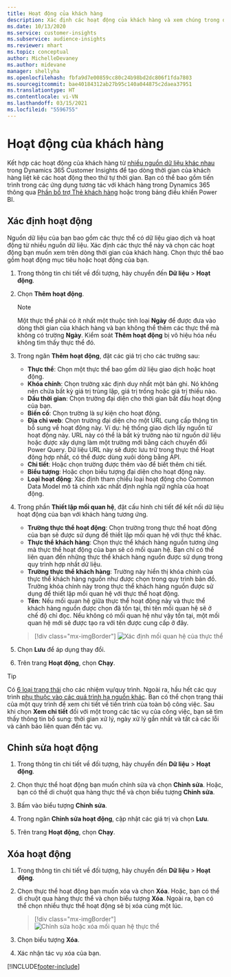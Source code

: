 ```yaml
---
title: Hoạt động của khách hàng
description: Xác định các hoạt động của khách hàng và xem chúng trong dòng thời gian của khách hàng.
ms.date: 10/13/2020
ms.service: customer-insights
ms.subservice: audience-insights
ms.reviewer: mhart
ms.topic: conceptual
author: MichelleDevaney
ms.author: midevane
manager: shellyha
ms.openlocfilehash: fbfa9d7e00859cc80c24b98bd2dc806f1fda7803
ms.sourcegitcommit: bae40184312ab27b95c140a044875c2daea37951
ms.translationtype: HT
ms.contentlocale: vi-VN
ms.lasthandoff: 03/15/2021
ms.locfileid: "5596755"
---
```

# <a name="customer-activities"></a>Hoạt động của khách hàng

Kết hợp các hoạt động của khách hàng từ [nhiều nguồn dữ liệu khác nhau](data-sources.md) trong Dynamics 365 Customer Insights để tạo dòng thời gian của khách hàng liệt kê các hoạt động theo thứ tự thời gian. Bạn có thể bao gồm tiến trình trong các ứng dụng tương tác với khách hàng trong Dynamics 365 thông qua [Phần bổ trợ Thẻ khách hàng](customer-card-add-in.md) hoặc trong bảng điều khiển Power BI.

## <a name="define-an-activity"></a>Xác định hoạt động

Nguồn dữ liệu của bạn bao gồm các thực thể có dữ liệu giao dịch và hoạt động từ nhiều nguồn dữ liệu. Xác định các thực thể này và chọn các hoạt động bạn muốn xem trên dòng thời gian của khách hàng. Chọn thực thể bao gồm hoạt động mục tiêu hoặc hoạt động của bạn.

1. Trong thông tin chi tiết về đối tượng, hãy chuyển đến **Dữ liệu** > **Hoạt động**.

1. Chọn **Thêm hoạt động**.

   > [!NOTE]
   > Một thực thể phải có ít nhất một thuộc tính loại **Ngày** để được đưa vào dòng thời gian của khách hàng và bạn không thể thêm các thực thể mà không có trường **Ngày**. Kiểm soát **Thêm hoạt động** bị vô hiệu hóa nếu không tìm thấy thực thể đó.

1. Trong ngăn **Thêm hoạt động**, đặt các giá trị cho các trường sau:

   - **Thực thể**: Chọn một thực thể bao gồm dữ liệu giao dịch hoặc hoạt động.
   - **Khóa chính**: Chọn trường xác định duy nhất một bản ghi. Nó không nên chứa bất kỳ giá trị trùng lặp, giá trị trống hoặc giá trị thiếu nào.
   - **Dấu thời gian**: Chọn trường đại diện cho thời gian bắt đầu hoạt động của bạn.
   - **Biến cố**: Chọn trường là sự kiện cho hoạt động.
   - **Địa chỉ web**: Chọn trường đại diện cho một URL cung cấp thông tin bổ sung về hoạt động này. Ví dụ: hệ thống giao dịch lấy nguồn từ hoạt động này. URL này có thể là bất kỳ trường nào từ nguồn dữ liệu hoặc được xây dựng làm một trường mới bằng cách chuyển đổi Power Query. Dữ liệu URL này sẽ được lưu trữ trong thực thể Hoạt động hợp nhất, có thể được dùng xuôi dòng bằng API.
   - **Chi tiết**: Hoặc chọn trường được thêm vào để biết thêm chi tiết.
   - **Biểu tượng**: Hoặc chọn biểu tượng đại diện cho hoạt động này.
   - **Loại hoạt động**: Xác định tham chiếu loại hoạt động cho Common Data Model mô tả chính xác nhất định nghĩa ngữ nghĩa của hoạt động.

1. Trong phần **Thiết lập mối quan hệ**, đặt cấu hình chi tiết để kết nối dữ liệu hoạt động của bạn với khách hàng tương ứng.

    - **Trường thực thể hoạt động**: Chọn trường trong thực thể hoạt động của bạn sẽ được sử dụng để thiết lập mối quan hệ với thực thể khác.
    - **Thực thể khách hàng**: Chọn thực thể khách hàng nguồn tương ứng mà thực thể hoạt động của bạn sẽ có mối quan hệ. Bạn chỉ có thể liên quan đến những thực thể khách hàng nguồn được sử dụng trong quy trình hợp nhất dữ liệu.
    - **Trường thực thể khách hàng**: Trường này hiển thị khóa chính của thực thể khách hàng nguồn như được chọn trong quy trình bản đồ. Trường khóa chính này trong thực thể khách hàng nguồn được sử dụng để thiết lập mối quan hệ với thực thể hoạt động.
    - **Tên**: Nếu mối quan hệ giữa thực thể hoạt động này và thực thể khách hàng nguồn được chọn đã tồn tại, thì tên mối quan hệ sẽ ở chế độ chỉ đọc. Nếu không có mối quan hệ như vậy tồn tại, một mối quan hệ mới sẽ được tạo ra với tên được cung cấp ở đây.
   
   > [!div class="mx-imgBorder"]
   > ![Xác định mối quan hệ của thực thể](media/activities-entities-define.png "Xác định mối quan hệ của thực thể")

1. Chọn **Lưu** để áp dụng thay đổi.

1. Trên trang **Hoạt động**, chọn **Chạy**.

> [!TIP]
> Có [6 loại trạng thái](system.md#status-types) cho các nhiệm vụ/quy trình. Ngoài ra, hầu hết các quy trình [phụ thuộc vào các quá trình hạ nguồn khác](system.md#refresh-policies). Bạn có thể chọn trạng thái của một quy trình để xem chi tiết về tiến trình của toàn bộ công việc. Sau khi chọn **Xem chi tiết** đối với một trong các tác vụ của công việc, bạn sẽ tìm thấy thông tin bổ sung: thời gian xử lý, ngày xử lý gần nhất và tất cả các lỗi và cảnh báo liên quan đến tác vụ.

## <a name="edit-an-activity"></a>Chỉnh sửa hoạt động

1. Trong thông tin chi tiết về đối tượng, hãy chuyển đến **Dữ liệu** > **Hoạt động**.

2. Chọn thực thể hoạt động bạn muốn chỉnh sửa và chọn **Chỉnh sửa**. Hoặc, bạn có thể di chuột qua hàng thực thể và chọn biểu tượng **Chỉnh sửa**.

3. Bấm vào biểu tượng **Chỉnh sửa**.

4. Trong ngăn **Chỉnh sửa hoạt động**, cập nhật các giá trị và chọn **Lưu**.

5. Trên trang **Hoạt động**, chọn **Chạy**.

## <a name="delete-an-activity"></a>Xóa hoạt động

1. Trong thông tin chi tiết về đối tượng, hãy chuyển đến **Dữ liệu** > **Hoạt động**.

2. Chọn thực thể hoạt động bạn muốn xóa và chọn **Xóa**. Hoặc, bạn có thể di chuột qua hàng thực thể và chọn biểu tượng **Xóa**. Ngoài ra, bạn có thể chọn nhiều thực thể hoạt động sẽ bị xóa cùng một lúc.
   > [!div class="mx-imgBorder"]
   > ![Chỉnh sửa hoặc xóa mối quan hệ thực thể](media/activities-entities-edit-delete.png "Chỉnh sửa hoặc xóa mối quan hệ thực thể")

3. Chọn biểu tượng **Xóa**.

4. Xác nhận tác vụ xóa của bạn.


[!INCLUDE[footer-include](../includes/footer-banner.md)]